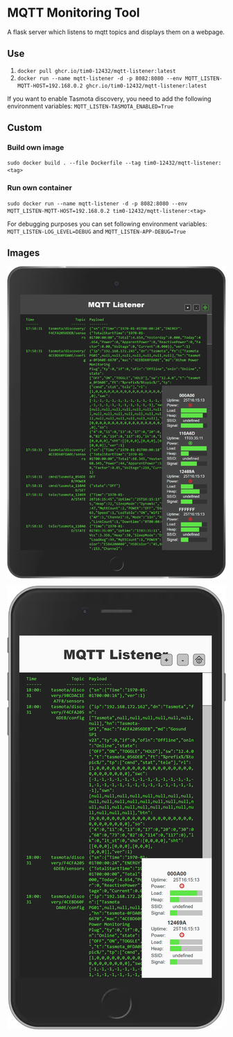 # MQTT Monitoring Tool

A flask server which listens to mqtt topics and displays them on a webpage.

## Use

1. `docker pull ghcr.io/tim0-12432/mqtt-listener:latest`
2. `docker run --name mqtt-listener -d -p 8082:8080 --env MQTT_LISTEN-MQTT-HOST=192.168.0.2 ghcr.io/tim0-12432/mqtt-listener:latest`

If you want to enable Tasmota discovery, you need to add the following environment variables:
`MQTT_LISTEN-TASMOTA_ENABLED=True`

## Custom

### Build own image

`sudo docker build . --file Dockerfile --tag tim0-12432/mqtt-listener:<tag>`

### Run own container

`sudo docker run --name mqtt-listener -d -p 8082:8080 --env MQTT_LISTEN-MQTT-HOST=192.168.0.2 tim0-12432/mqtt-listener:<tag>`

For debugging purposes you can set following environment variables:
`MQTT_LISTEN-LOG_LEVEL=DEBUG` and `MQTT_LISTEN-APP-DEBUG=True`

## Images

![ipad with dark mode](doc/localhost_8080_(iPad).png)

![iphone with light mode](doc/localhost_8080_(iPhone%206_7_8%20Plus).png)